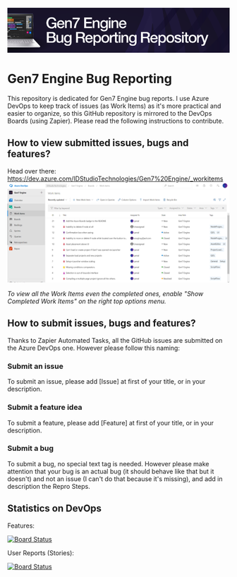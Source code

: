 ![alt text](logo.png)

# Gen7 Engine Bug Reporting
This repository is dedicated for Gen7 Engine bug reports. I use Azure DevOps to keep track of issues (as Work Items) as it's more practical and easier to organize, so this GitHub repository is mirrored to the DevOps Boards (using Zapier).
Please read the following instructions to contribute.

## How to view submitted issues, bugs and features?

Head over there: https://dev.azure.com/IDStudioTechnologies/Gen7%20Engine/_workitems
![alt text](workitems.png)

*To view all the Work Items even the completed ones, enable "Show Completed Work Items" on the right top options menu.*

## How to submit issues, bugs and features?

Thanks to Zapier Automated Tasks, all the GitHub issues are submitted on the Azure DevOps one. However please follow this naming:

### Submit an issue

To submit an issue, please add [Issue] at first of your title, or in your description.


### Submit a feature idea

To submit a feature, please add [Feature] at first of your title, or in your description.

### Submit a bug

To submit a bug, no special text tag is needed. However please make attention that your bug is an actual bug (it should behave like that but it doesn't) and not an issue (I can't do that because it's missing), and add in description the Repro Steps.


## Statistics on DevOps
Features: 

[![Board Status](https://dev.azure.com/IDStudioTechnologies/df6c4db4-a891-4e7c-a356-d6b471b94595/d468f3a5-540a-444c-a2ac-9af90caee730/_apis/work/boardbadge/28e7b127-61fc-4e0c-aef0-e9fad84da6b3?columnOptions=1)](https://dev.azure.com/IDStudioTechnologies/df6c4db4-a891-4e7c-a356-d6b471b94595/_boards/board/t/d468f3a5-540a-444c-a2ac-9af90caee730/Microsoft.FeatureCategory/)

User Reports (Stories):

[![Board Status](https://dev.azure.com/IDStudioTechnologies/df6c4db4-a891-4e7c-a356-d6b471b94595/d468f3a5-540a-444c-a2ac-9af90caee730/_apis/work/boardbadge/aa5c1bab-0c17-4499-92f9-d5e08d25b05e?columnOptions=1)](https://dev.azure.com/IDStudioTechnologies/df6c4db4-a891-4e7c-a356-d6b471b94595/_boards/board/t/d468f3a5-540a-444c-a2ac-9af90caee730/Microsoft.RequirementCategory/)
